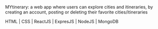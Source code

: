 MYtinerary: 
a web app where users can explore cities and itineraries, by creating an account, posting or deleting their favorite cities/itineraries

HTML | CSS | ReactJS | ExpresJS | NodeJS | MongoDB
